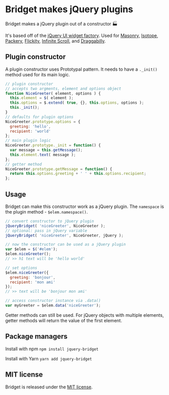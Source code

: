 # Bridget makes jQuery plugins

Bridget makes a jQuery plugin out of a constructor :factory:

It's based off of the [jQuery UI widget factory](https://jqueryui.com/widget/). Used for [Masonry](https://masonry.desandro.com), [Isotope](https://isotope.metafizzy.co), [Packery](https://packery.metafizzy.co), [Flickity](https://flickity.metafizzy.co), [Infinite Scroll](https://infinite-scroll.com), and [Draggabilly](https://draggabilly.desandro.com).

## Plugin constructor

A plugin constructor uses Prototypal pattern. It needs to have a `._init()` method used for its main logic.

``` js
// plugin constructor
// accepts two argments, element and options object
function NiceGreeter( element, options ) {
  this.element = $( element );
  this.options = $.extend( true, {}, this.options, options );
  this._init();
}
// defaults for plugin options
NiceGreeter.prototype.options = {
  greeting: 'hello',
  recipient: 'world'
};
// main plugin logic
NiceGreeter.prototype._init = function() {
  var message = this.getMessage();
  this.element.text( message );
};
// getter method
NiceGreeter.prototype.getMessage = function() {
  return this.options.greeting + ' ' + this.options.recipient;
};
```

## Usage

Bridget can make this constructor work as a jQuery plugin. The `namespace` is the plugin method - `$elem.namespace()`.

``` js
// convert constructor to jQuery plugin
jQueryBridget( 'niceGreeter', NiceGreeter );
// optional: pass in jQuery variable
jQueryBridget( 'niceGreeter', NiceGreeter, jQuery );

// now the constructor can be used as a jQuery plugin
var $elem = $('#elem');
$elem.niceGreeter();
// >> h1 text will be 'hello world'

// set options
$elem.niceGreeter({
  greeting: 'bonjour',
  recipient: 'mon ami'
});
// >> text will be 'bonjour mon ami'

// access constructor instance via .data()
var myGreeter = $elem.data('niceGreeter');
```

Getter methods can still be used. For jQuery objects with multiple elements, getter methods will return the value of the first element.

## Package managers

Install with npm `npm install jquery-bridget`

Install with Yarn `yarn add jquery-bridget`

## MIT license

Bridget is released under the [MIT license](https://desandro.mit-license.org).

